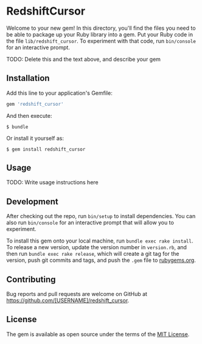 # RedshiftCursor

Welcome to your new gem! In this directory, you'll find the files you need to be able to package up your Ruby library into a gem. Put your Ruby code in the file `lib/redshift_cursor`. To experiment with that code, run `bin/console` for an interactive prompt.

TODO: Delete this and the text above, and describe your gem

## Installation

Add this line to your application's Gemfile:

```ruby
gem 'redshift_cursor'
```

And then execute:

    $ bundle

Or install it yourself as:

    $ gem install redshift_cursor

## Usage

TODO: Write usage instructions here

## Development

After checking out the repo, run `bin/setup` to install dependencies. You can also run `bin/console` for an interactive prompt that will allow you to experiment.

To install this gem onto your local machine, run `bundle exec rake install`. To release a new version, update the version number in `version.rb`, and then run `bundle exec rake release`, which will create a git tag for the version, push git commits and tags, and push the `.gem` file to [rubygems.org](https://rubygems.org).

## Contributing

Bug reports and pull requests are welcome on GitHub at https://github.com/[USERNAME]/redshift_cursor.


## License

The gem is available as open source under the terms of the [MIT License](http://opensource.org/licenses/MIT).

